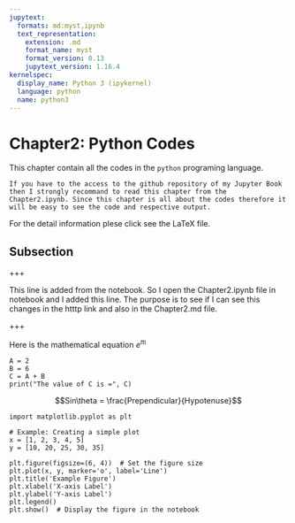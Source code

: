 ```yaml
---
jupytext:
  formats: md:myst,ipynb
  text_representation:
    extension: .md
    format_name: myst
    format_version: 0.13
    jupytext_version: 1.16.4
kernelspec:
  display_name: Python 3 (ipykernel)
  language: python
  name: python3
---
```


# Chapter2: Python Codes 
This chapter contain all the codes in the `python` programing language.

```{note}
If you have to the access to the github repository of my Jupyter Book then I strongly recommand to read this chapter from the Chapter2.ipynb. Since this chapter is all about the codes therefore it will be easy to see the code and respective output.
```
For the detail information plese click see the LaTeX file.

## Subsection

+++

This line is added from the notebook. So I open the Chapter2.ipynb file in notebook and I added this line. The purpose is to see if I can see this changes in the htttp link and also in the Chapter2.md file.

+++

Here is the mathematical equation $e^{\pi \iota}$

```{code-cell} ipython3
A = 2 
B = 6
C = A + B
print("The value of C is =", C)
```

$$Sin\theta = \frac{Prependicular}{Hypotenuse}$$

```{code-cell} ipython3
import matplotlib.pyplot as plt

# Example: Creating a simple plot
x = [1, 2, 3, 4, 5]
y = [10, 20, 25, 30, 35]

plt.figure(figsize=(6, 4))  # Set the figure size
plt.plot(x, y, marker='o', label='Line')
plt.title('Example Figure')
plt.xlabel('X-axis Label')
plt.ylabel('Y-axis Label')
plt.legend()
plt.show()  # Display the figure in the notebook
```

```{code-cell} ipython3

```

